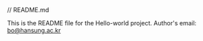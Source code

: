 // README.md

This is the README file for the Hello-world project.
Author's email: bo@hansung.ac.kr
